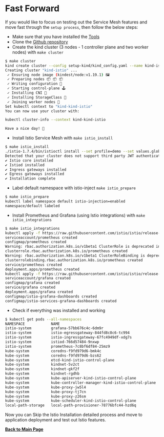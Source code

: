 # Fast Forward

If you would like to focus on testing out the Service Mesh features and move fast through the `setup process`, then follow the below steps:

* Make sure that you have installed the [Tools](.../README.md#Tools)
* Clone the [Github repository](https://github.com/danrusei/service_mesh_k8s)
* Create the kind cluster (3 nodes - 1 controller plane and two worker nodes) with `make cluster`

```bash
$ make cluster
kind create cluster --config setup-kind/kind_config.yaml --name kind-istio
Creating cluster "kind-istio" ...
 ✓ Ensuring node image (kindest/node:v1.19.1) 🖼
 ✓ Preparing nodes 📦 📦 📦  
 ✓ Writing configuration 📜 
 ✓ Starting control-plane 🕹️ 
 ✓ Installing CNI 🔌 
 ✓ Installing StorageClass 💾 
 ✓ Joining worker nodes 🚜 
Set kubectl context to "kind-kind-istio"
You can now use your cluster with:

kubectl cluster-info --context kind-kind-istio

Have a nice day! 👋
```

* Install Istio Service Mesh with `make istio_install`

```bash
$ make istio_install 
./istio-1.7.4/bin/istioctl install --set profile=demo --set values.global.proxy.privileged=true
Detected that your cluster does not support third party JWT authentication. Falling back to less secure first party JWT. See https://istio.io/docs/ops/best-practices/security/#configure-third-party-service-account-tokens for details.
✔ Istio core installed
✔ Istiod installed
✔ Ingress gateways installed
✔ Egress gateways installed
✔ Installation complete
```

* Label default namespace with istio-inject `make istio_prepare`

```bash
$ make istio_prepare
kubectl label namespace default istio-injection=enabled	
namespace/default labeled
```

* Install Prometheus and Grafana (using Istio integrations) with `make istio_integrations`

```bash
$ make istio_integrations
kubectl apply -f https://raw.githubusercontent.com/istio/istio/release-1.7/samples/addons/prometheus.yaml
serviceaccount/prometheus created
configmap/prometheus created
Warning: rbac.authorization.k8s.io/v1beta1 ClusterRole is deprecated in v1.17+, unavailable in v1.22+; use rbac.authorization.k8s.io/v1 ClusterRole
clusterrole.rbac.authorization.k8s.io/prometheus created
Warning: rbac.authorization.k8s.io/v1beta1 ClusterRoleBinding is deprecated in v1.17+, unavailable in v1.22+; use rbac.authorization.k8s.io/v1 ClusterRoleBinding
clusterrolebinding.rbac.authorization.k8s.io/prometheus created
service/prometheus created
deployment.apps/prometheus created
kubectl apply -f https://raw.githubusercontent.com/istio/istio/release-1.7/samples/addons/grafana.yaml
serviceaccount/grafana created
configmap/grafana created
service/grafana created
deployment.apps/grafana created
configmap/istio-grafana-dashboards created
configmap/istio-services-grafana-dashboards created
```

* Check if everything was installed and working

```bash
$ kubectl get pods --all-namespaces
NAMESPACE            NAME                                               READY   STATUS    RESTARTS   AGE
istio-system         grafana-57bb676c4c-6dm9r                           1/1     Running   0          29m
istio-system         istio-egressgateway-844fd8c8c6-tc994               1/1     Running   0          48m
istio-system         istio-ingressgateway-67fc4949df-xdg7s              1/1     Running   0          48m
istio-system         istiod-766d57484-9nxwp                             1/1     Running   0          48m
istio-system         prometheus-7c8bf6df84-25mz9                        2/2     Running   0          29m
kube-system          coredns-f9fd979d6-bmk4c                            1/1     Running   0          55m
kube-system          coredns-f9fd979d6-bzs62                            1/1     Running   0          55m
kube-system          etcd-kind-istio-control-plane                      1/1     Running   0          55m
kube-system          kindnet-5v2ct                                      1/1     Running   0          54m
kube-system          kindnet-gkf2f                                      1/1     Running   0          55m
kube-system          kindnet-rgdhb                                      1/1     Running   0          54m
kube-system          kube-apiserver-kind-istio-control-plane            1/1     Running   0          55m
kube-system          kube-controller-manager-kind-istio-control-plane   1/1     Running   0          55m
kube-system          kube-proxy-jw5l4                                   1/1     Running   0          54m
kube-system          kube-proxy-tj7cn                                   1/1     Running   0          54m
kube-system          kube-proxy-z26sm                                   1/1     Running   0          55m
kube-system          kube-scheduler-kind-istio-control-plane            1/1     Running   0          55m
local-path-storage   local-path-provisioner-78776bfc44-hzd6q            1/1     Running   0          55m
```

Now you can Skip the Istio Installation detailed process and move to application deployment and test out Istio features.

**[Back to Main Page](../README.md)**
